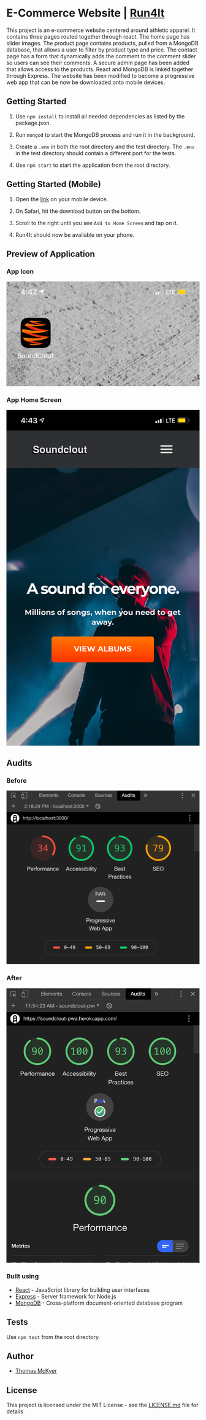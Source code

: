 # E-Commerce Website | [Run4It](https://run4it-pwa.herokuapp.com/)
This project is an e-commerce website centered around athletic apparel. It contains three pages routed together through react. The home page has slider images. The product page contains products, pulled from a MongoDB database, that allows a user to filter by product type and price. The contact page has a form that dynamically adds the comment to the comment slider so users can see their comments. A secure admin page has been added that allows access to the products. React and MongoDB is linked together through Express. The website has been modified to become a progressive web app that can be now be downloaded onto mobile devices.

## Getting Started

1. Use `npm install` to install all needed dependencies as listed by the package.json.

2. Run `mongod` to start the MongoDB process and run it in the background.

3. Create a `.env` in both the root directory and the test directory. The `.env` in the test directory should contain a different port for the tests.

4. Use `npm start` to start the application from the root directory.

## Getting Started (Mobile)
1. Open the [link](https://run4it-pwa.herokuapp.com/) on your mobile device.

2. On Safari, hit the download button on the bottom.

3. Scroll to the right until you see `Add to Home Screen` and tap on it.

4. Run4It should now be available on your phone.

## Preview of Application

### App Icon 
![](work/icon.png)

### App Home Screen
![](work/home.png)


## Audits

### Before
![](work/before/soundclout-mobile.png)

### After
![](work/after/soundclout-mobile.png)

### Built using

* [React](https://reactjs.org/docs/getting-started.html) - JavaScript library for building user interfaces
* [Express](https://expressjs.com/) - Server framework for Node.js
* [MongoDB](https://docs.mongodb.com/) - Cross-platform document-oriented database program

## Tests
Use `npm test` from the root directory.


## Author
* [Thomas McKyer](https://github.com/Tivler)

## License

This project is licensed under the MIT License - see the [LICENSE.md](LICENSE.md) file for details
